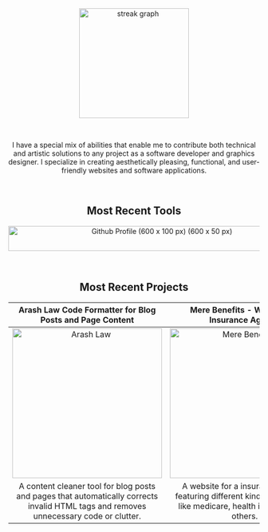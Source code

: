 <p>&nbsp;</p>
<div align="center">
  <img src="https://streak-stats.demolab.com?user=1maginativepen&locale=en&mode=daily&theme=dark&hide_border=false&border_radius=5&order=3" height="220" alt="streak graph"  />
</div>
<p>&nbsp;</p>
<!-- <p>&nbsp;</p>
<div align="center">
  <img src="https://visitor-badge.laobi.icu/badge?page_id=1maginativepen&"  />
</div> -->

<p align="center">I have a special mix of abilities that enable me to contribute both technical and artistic solutions to any project as a software developer and graphics designer. I specialize in creating aesthetically pleasing, functional, and user-friendly websites and software applications.</p>
<p>&nbsp;</p>
<h2 align="center">Most Recent Tools</h2>   
<div align="center"> 
<img width="600" height="50" alt="Github Profile (600 x 100 px) (600 x 50 px)" src="https://github.com/user-attachments/assets/515dbf6b-c098-4f4a-99b1-eb6975209684" />
</div> 

<p>&nbsp;</p>

<h2 align="center">Most Recent Projects </h2> 


| Arash Law Code Formatter for Blog Posts and Page Content | Mere Benefits - Website for Insurance Agency | DakotaQ - API integration Plugin for WordPress Site |
| :---: | :---: | :---: |
| <img width="300" height="auto" alt="Arash Law" src="https://github.com/user-attachments/assets/66b8cfac-3dc7-47e0-ae6a-e03f96f468d1" /> | <img width="300" height="auto" alt="Mere Benefits" src="https://github.com/user-attachments/assets/b2fea2c7-08b3-4a8f-b36c-576f705b8e30" /> | <img width="300" height="auto" alt="Clinical Trials" src="https://github.com/user-attachments/assets/65d54b23-f072-4f4f-b691-ae3cb9c8d011" /> |
| A content cleaner tool for blog posts and pages that automatically corrects invalid HTML tags and removes unnecessary code or clutter. | A website for a insurance agency featuring different kinds of insurance like medicare, health insurance and others. | A custom WordPress plugin that integrates with the US Health API to fetch and display real-time health data on the website. | 

###
